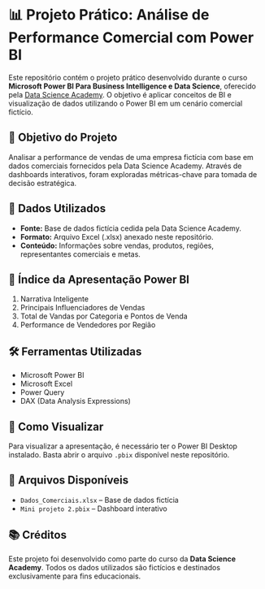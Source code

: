 
# 📊 Projeto Prático: Análise de Performance Comercial com Power BI

Este repositório contém o projeto prático desenvolvido durante o curso **Microsoft Power BI Para Business Intelligence e Data Science**, oferecido pela [Data Science Academy](https://www.datascienceacademy.com.br/). O objetivo é aplicar conceitos de BI e visualização de dados utilizando o Power BI em um cenário comercial fictício.

## 🧠 Objetivo do Projeto

Analisar a performance de vendas de uma empresa fictícia com base em dados comerciais fornecidos pela Data Science Academy. Através de dashboards interativos, foram exploradas métricas-chave para tomada de decisão estratégica.

## 📁 Dados Utilizados

- **Fonte:** Base de dados fictícia cedida pela Data Science Academy.
- **Formato:** Arquivo Excel (.xlsx) anexado neste repositório.
- **Conteúdo:** Informações sobre vendas, produtos, regiões, representantes comerciais e metas.

## 🧭 Índice da Apresentação Power BI

1. Narrativa Inteligente
2. Principais Influenciadores de Vendas
3. Total de Vandas por Categoria e Pontos de Venda
4. Performance de Vendedores por Região 

## 🛠️ Ferramentas Utilizadas

- Microsoft Power BI
- Microsoft Excel
- Power Query
- DAX (Data Analysis Expressions)

## 📌 Como Visualizar

Para visualizar a apresentação, é necessário ter o Power BI Desktop instalado. Basta abrir o arquivo `.pbix` disponível neste repositório.

## 📎 Arquivos Disponíveis

- `Dados_Comerciais.xlsx` – Base de dados fictícia
- `Mini projeto 2.pbix` – Dashboard interativo

## 📚 Créditos

Este projeto foi desenvolvido como parte do curso da **Data Science Academy**. Todos os dados utilizados são fictícios e destinados exclusivamente para fins educacionais.

